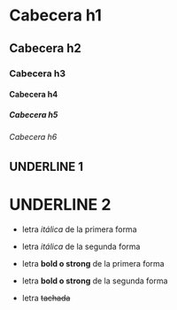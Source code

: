 # Cabecera h1
## Cabecera h2
### Cabecera h3
#### Cabecera h4
##### Cabecera h5
###### Cabecera h6

UNDERLINE 1
------------
UNDERLINE 2
============

- letra *itálica* de la primera forma
- letra _itálica_ de la segunda forma

- letra **bold o strong** de la primera forma
- letra __bold o strong__ de la segunda forma

- letra ~~tachada~~